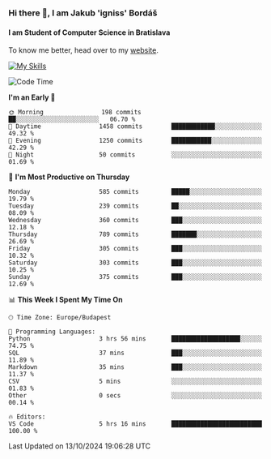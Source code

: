 ### Hi there 👋, I am Jakub 'igniss' Bordáš

#### I am Student of Computer Science in Bratislava
To know me better, head over to my [website](https://bordas.sk).

[![My Skills](https://skillicons.dev/icons?i=js,html,css,figma,svelte,java,kotlin,python,postgresql,typescript,nest,nodejs)](https://bordas.sk)


<!--START_SECTION:waka-->
![Code Time](http://img.shields.io/badge/Code%20Time-1%2C540%20hrs%208%20mins-blue)

**I'm an Early 🐤** 

```text
🌞 Morning                198 commits         ██░░░░░░░░░░░░░░░░░░░░░░░   06.70 % 
🌆 Daytime                1458 commits        ████████████░░░░░░░░░░░░░   49.32 % 
🌃 Evening                1250 commits        ███████████░░░░░░░░░░░░░░   42.29 % 
🌙 Night                  50 commits          ░░░░░░░░░░░░░░░░░░░░░░░░░   01.69 % 
```
📅 **I'm Most Productive on Thursday** 

```text
Monday                   585 commits         █████░░░░░░░░░░░░░░░░░░░░   19.79 % 
Tuesday                  239 commits         ██░░░░░░░░░░░░░░░░░░░░░░░   08.09 % 
Wednesday                360 commits         ███░░░░░░░░░░░░░░░░░░░░░░   12.18 % 
Thursday                 789 commits         ███████░░░░░░░░░░░░░░░░░░   26.69 % 
Friday                   305 commits         ███░░░░░░░░░░░░░░░░░░░░░░   10.32 % 
Saturday                 303 commits         ███░░░░░░░░░░░░░░░░░░░░░░   10.25 % 
Sunday                   375 commits         ███░░░░░░░░░░░░░░░░░░░░░░   12.69 % 
```


📊 **This Week I Spent My Time On** 

```text
🕑︎ Time Zone: Europe/Budapest

💬 Programming Languages: 
Python                   3 hrs 56 mins       ███████████████████░░░░░░   74.75 % 
SQL                      37 mins             ███░░░░░░░░░░░░░░░░░░░░░░   11.89 % 
Markdown                 35 mins             ███░░░░░░░░░░░░░░░░░░░░░░   11.37 % 
CSV                      5 mins              ░░░░░░░░░░░░░░░░░░░░░░░░░   01.83 % 
Other                    0 secs              ░░░░░░░░░░░░░░░░░░░░░░░░░   00.14 % 

🔥 Editors: 
VS Code                  5 hrs 16 mins       █████████████████████████   100.00 % 
```


 Last Updated on 13/10/2024 19:06:28 UTC
<!--END_SECTION:waka-->
